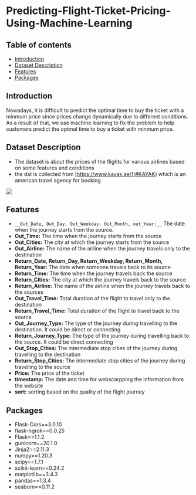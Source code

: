 # Predicting-Flight-Ticket-Pricing-Using-Machine-Learning

## Table of contents
* [Introduction](#Introduction)
* [Dataset Description](#Dataset-Description)
* [Features](#Features)
* [Packages](#Packages)
## Introduction 
Nowadays, it is difficult to predict the optimal time to buy the ticket with a minmum price since prices change dynamically due to different conditions. As a result of that, we use machine learning to fix the problem to help customers predict the optmal time to buy a ticket with minmum price.

## Dataset Description
 * The dataset is about the prices of the flights for various airlines based on some features and conditions
 * the dat is collected from [https://www.kayak.ae/](#KAYAK) which is an american travel agency for booking 

<img src = "https://i.imgur.com/cHOkO7a.png" >

## Features 
* `__Out_Date, Out_Day, Out_Weekday, Out_Month, out_Year:__` The date when the journey starts from the source.
* __Out_Time:__ The time when the journey starts from the source
* __Out_Cities:__ The city at which the journey starts from the source
* __Out_Airline:__ The name of the airline when the journey travels only to the destination
* __Return_Date, Return_Day, Return_Weekday, Return_Month, Return_Year:__ The date when someone travels back to its source
* __Return_Time:__ The time when the journey travels back the source
* __Return_Cities:__ The city at which the journey travels back to the source
* __Return_Airline:__ The name of the airline when the journey travels back to the sources
* __Out_Travel_Time:__ Total duration of the flight to travel only to the destination
* __Return_Travel_Time:__ Total duration of the flight to travel back to the source
* __Out_Journey_Type:__ The type of the journey during travelling to the destination. It could be direct or connecting
* __Return_Journey_Type:__ The type of the journey during travelling back to the source. It could be direct connecting
* __Out_Stop_Cities:__ The intermediate stop cities of the journey during travelling to the destination
* __Return_Stop_Cities:__ The intermediate stop cities of the journey during travelling to the source
* __Price:__ The price of the ticket
* __timestamp:__ The date and time for webscarpping the information from the website
* __sort:__ sorting based on the quality of the flight journey


## Packages 

* Flask-Cors==3.0.10
* flask-ngrok==0.0.25
* Flask==1.1.2
* gunicorn==20.1.0
* Jinja2==2.11.3
* numpy==1.20.3
* scipy==1.7.1
* scikit-learn==0.24.2
* matplotlib==3.4.3
* pandas==1.3.4
* seaborn==0.11.2

